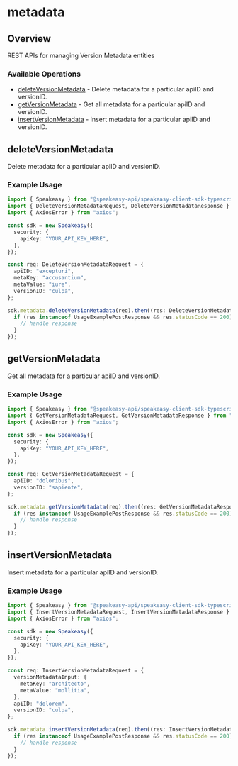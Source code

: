 # metadata

## Overview

REST APIs for managing Version Metadata entities

### Available Operations

* [deleteVersionMetadata](#deleteversionmetadata) - Delete metadata for a particular apiID and versionID.
* [getVersionMetadata](#getversionmetadata) - Get all metadata for a particular apiID and versionID.
* [insertVersionMetadata](#insertversionmetadata) - Insert metadata for a particular apiID and versionID.

## deleteVersionMetadata

Delete metadata for a particular apiID and versionID.

### Example Usage

```typescript
import { Speakeasy } from "@speakeasy-api/speakeasy-client-sdk-typescript";
import { DeleteVersionMetadataRequest, DeleteVersionMetadataResponse } from "@speakeasy-api/speakeasy-client-sdk-typescript/dist/sdk/models/operations";
import { AxiosError } from "axios";

const sdk = new Speakeasy({
  security: {
    apiKey: "YOUR_API_KEY_HERE",
  },
});

const req: DeleteVersionMetadataRequest = {
  apiID: "excepturi",
  metaKey: "accusantium",
  metaValue: "iure",
  versionID: "culpa",
};

sdk.metadata.deleteVersionMetadata(req).then((res: DeleteVersionMetadataResponse | AxiosError) => {
  if (res instanceof UsageExamplePostResponse && res.statusCode == 200) {
    // handle response
  }
});
```

## getVersionMetadata

Get all metadata for a particular apiID and versionID.

### Example Usage

```typescript
import { Speakeasy } from "@speakeasy-api/speakeasy-client-sdk-typescript";
import { GetVersionMetadataRequest, GetVersionMetadataResponse } from "@speakeasy-api/speakeasy-client-sdk-typescript/dist/sdk/models/operations";
import { AxiosError } from "axios";

const sdk = new Speakeasy({
  security: {
    apiKey: "YOUR_API_KEY_HERE",
  },
});

const req: GetVersionMetadataRequest = {
  apiID: "doloribus",
  versionID: "sapiente",
};

sdk.metadata.getVersionMetadata(req).then((res: GetVersionMetadataResponse | AxiosError) => {
  if (res instanceof UsageExamplePostResponse && res.statusCode == 200) {
    // handle response
  }
});
```

## insertVersionMetadata

Insert metadata for a particular apiID and versionID.

### Example Usage

```typescript
import { Speakeasy } from "@speakeasy-api/speakeasy-client-sdk-typescript";
import { InsertVersionMetadataRequest, InsertVersionMetadataResponse } from "@speakeasy-api/speakeasy-client-sdk-typescript/dist/sdk/models/operations";
import { AxiosError } from "axios";

const sdk = new Speakeasy({
  security: {
    apiKey: "YOUR_API_KEY_HERE",
  },
});

const req: InsertVersionMetadataRequest = {
  versionMetadataInput: {
    metaKey: "architecto",
    metaValue: "mollitia",
  },
  apiID: "dolorem",
  versionID: "culpa",
};

sdk.metadata.insertVersionMetadata(req).then((res: InsertVersionMetadataResponse | AxiosError) => {
  if (res instanceof UsageExamplePostResponse && res.statusCode == 200) {
    // handle response
  }
});
```
